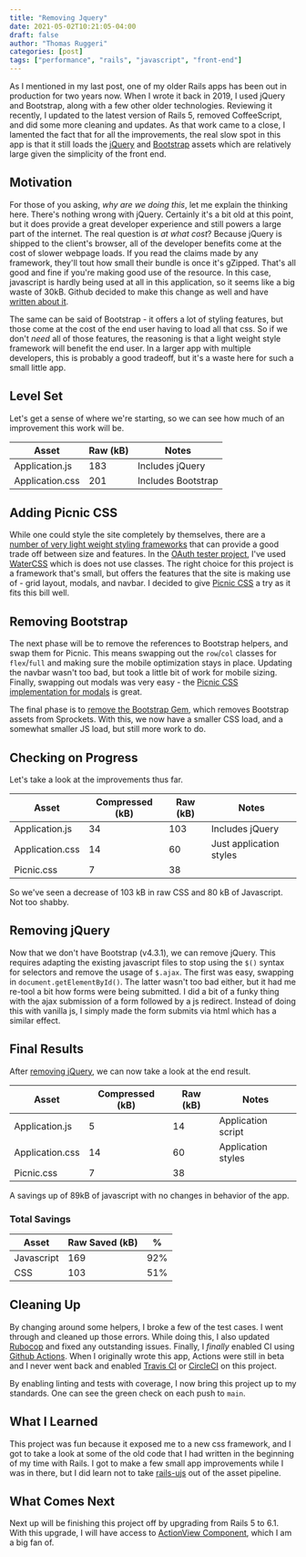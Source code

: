 ```yaml
---
title: "Removing Jquery"
date: 2021-05-02T10:21:05-04:00
draft: false
author: "Thomas Ruggeri"
categories: [post]
tags: ["performance", "rails", "javascript", "front-end"]
---
```


As I mentioned in my last post, one of my older Rails apps has been out in production for two years now.
When I wrote it back in 2019, I used jQuery and Bootstrap, along with a few other older technologies.
Reviewing it recently, I updated to the latest version of Rails 5, removed CoffeeScript, and did some more
cleaning and updates. As that work came to a close, I lamented the fact that for all the improvements,
the real slow spot in this app is that it still loads the [jQuery](https://jquery.com/) and
[Bootstrap](https://getbootstrap.com/) assets which are relatively large given the simplicity of the front end.

## Motivation

For those of you asking, _why are we doing this_, let me explain the thinking here. There's nothing wrong with
jQuery. Certainly it's a bit old at this point, but it does provide a great developer experience and still
powers a large part of the internet. The real question is _at what cost_? Because jQuery is shipped to the
client's browser, all of the developer benefits come at the cost of slower webpage loads. If you
read the claims made by any framework, they'll tout how small their bundle is once it's gZipped.
That's all good and fine if you're making good use of the resource. In this case, javascript is hardly
being used at all in this application, so it seems like a big waste of 30kB.
Github decided to make this change as well and have [written about it](https://github.blog/2018-09-06-removing-jquery-from-github-frontend/).

The same can be said of Bootstrap - it offers a lot of styling features, but those come at the cost of the
end user having to load all that css. So if we don't _need_ all of those features, the reasoning is that a
light weight style framework will benefit the end user. In a larger app with multiple developers, this is
probably a good tradeoff, but it's a waste here for such a small little app.

## Level Set

Let's get a sense of where we're starting, so we can see how much of an improvement this work will be.

| Asset | Raw (kB) | Notes |
|---|---|---|
| Application.js | 183 | Includes jQuery |
| Application.css | 201 | Includes Bootstrap |

## Adding Picnic CSS

While one could style the site completely by themselves, there are a [number of very light weight styling
frameworks](https://github.com/troxler/awesome-css-frameworks) that can provide a good trade off between size
and features. In the [OAuth tester project](https://oauth-debugger.truggeri.com), I've used
[WaterCSS](https://watercss.kognise.dev/) which is does not use classes. The right choice for this project
is a framework that's small, but offers the features that the site is making use of - grid layout, modals,
and navbar. I decided to give [Picnic CSS](https://picnicss.com/) a try as it fits this bill well.

## Removing Bootstrap

The next phase will be to remove the references to Bootstrap helpers, and swap them for Picnic.
This means swapping out the `row`/`col` classes for `flex`/`full` and making sure the mobile optimization
stays in place. Updating the navbar wasn't too bad, but took a little bit of work for mobile sizing. Finally,
swapping out modals was very easy - the
[Picnic CSS implementation for modals](https://picnicss.com/documentation#modal) is great.

The final phase is to [remove the Bootstrap Gem](https://github.com/truggeri/chore-schedule/commit/dcabe6f65681eb5f4b3adc1d8021d1fa4bb5b1b1#diff-89cade48462044ee1b672dc5f4c3ec250fbd29effcd8932096a23c1283c6731f),
which removes Bootstrap assets from Sprockets. With this, we now have a smaller CSS load, and a somewhat smaller
JS load, but still more work to do.

## Checking on Progress

Let's take a look at the improvements thus far.

| Asset | Compressed (kB) | Raw (kB) | Notes |
|---|---|---|---|
| Application.js | 34 | 103 | Includes jQuery |
| Application.css | 14 | 60 | Just application styles |
| Picnic.css | 7 | 38 | |

So we've seen a decrease of 103 kB in raw CSS and 80 kB of Javascript. Not too shabby.

## Removing jQuery

Now that we don't have Bootstrap (v4.3.1), we can remove jQuery. This requires adapting the existing javascript
files to stop using the `$()` syntax for selectors and remove the usage of `$.ajax`. The first was easy, swapping
in `document.getElementById()`. The latter wasn't too bad either, but it had me re-tool a bit how forms were
being submitted. I did a bit of a funky thing with the ajax submission of a form followed by a js redirect.
Instead of doing this with vanilla js, I simply made the form submits via html which has a similar effect.

## Final Results

After [removing jQuery](https://github.com/truggeri/chore-schedule/commit/7c0de875), we can now take a look at
the end result.

| Asset | Compressed (kB) | Raw (kB) | Notes |
|---|---|---|---|
| Application.js | 5 | 14 | Application script |
| Application.css | 14 | 60 | Application styles |
| Picnic.css | 7 | 38 | |

A savings up of 89kB of javascript with no changes in behavior of the app.

### Total Savings

| Asset | Raw Saved (kB) | % |
|---|---|---|
| Javascript | 169 | 92% |
| CSS | 103 | 51% |

## Cleaning Up

By changing around some helpers, I broke a few of the test cases. I went through and cleaned up those errors.
While doing this, I also updated [Rubocop](https://github.com/rubocop/rubocop) and fixed any outstanding issues.
Finally, I _finally_ enabled CI using [Github Actions](https://github.com/features/actions). When I originally
wrote this app, Actions were still in beta and I never went back and enabled
[Travis CI](https://www.travis-ci.com/) or [CircleCI](https://circleci.com/) on this project.

By enabling linting and tests with coverage, I now bring this project up to my standards. One can see the
green check on each push to `main`.

## What I Learned

This project was fun because it exposed me to a new css framework, and I got to take a look at some of the old
code that I had written in the beginning of my time with Rails. I got to make a few small app improvements while
I was in there, but I did learn not to take [rails-ujs](https://github.com/rails/rails-ujs) out of the
asset pipeline.

## What Comes Next

Next up will be finishing this project off by upgrading from Rails 5 to 6.1. With this upgrade, I will have
access to [ActionView Component](https://github.com/github/view_component), which I am a big fan of.
